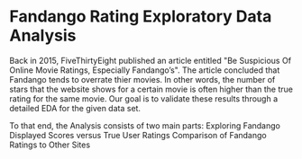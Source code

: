 # Fandango Rating Exploratory Data Analysis
Back in 2015, FiveThirtyEight published an article entitled "Be Suspicious Of Online Movie Ratings, Especially Fandango’s". The article concluded that Fandango tends to overrate thier movies. In other words, the number of stars that the website shows for a certain movie is often higher than the true rating for the same movie.
Our goal is to validate these results through a detailed EDA for the given data set.

To that end, the Analysis consists of two main parts:
  Exploring Fandango Displayed Scores versus True User Ratings
  Comparison of Fandango Ratings to Other Sites
